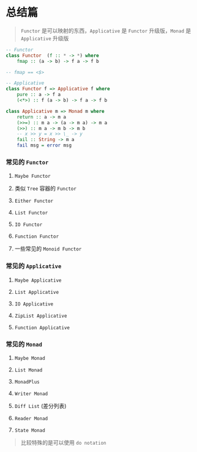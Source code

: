 # 总结篇

> `Functor` 是可以映射的东西，`Applicative` 是 `Functor` 升级版，`Monad` 是 `Applicative` 升级版

``` haskell
-- Functor
class Functor  (f :: * -> *) where
    fmap :: (a -> b) -> f a -> f b

-- fmap == <$>

-- Applicative 
class Functor f => Applicative f where
    pure :: a -> f a
    (<*>) :: f (a -> b) -> f a -> f b

class Applicative m => Monad m where
    return :: a -> m a
    (>>=) :: m a -> (a -> m a) -> m a
    (>>) :: m a -> m b -> m b
    -- x >> y = x >> \_ -> y
    fail :: String -> m a
    fail msg = error msg
```

### 常见的 `Functor`

1. `Maybe Functor`

2. 类似 `Tree` 容器的 `Functor`

3. `Either Functor`

4. `List Functor`

5. `IO Functor`

6. `Function Functor`

7. 一些常见的 `Monoid Functor`

### 常见的 `Applicative`

1. `Maybe Applicative`

2. `List Applicative`

3. `IO Applicative`

4. `ZipList Applicative`

5. `Function Applicative`

### 常见的 `Monad`

1. `Maybe Monad`

2. `List Monad`

3. `MonadPlus`

4. `Writer Monad`

5. `Diff List` (差分列表)

6. `Reader Monad`

7. `State Monad`

> 比较特殊的是可以使用 `do notation`

